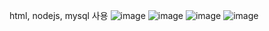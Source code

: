html, nodejs, mysql 사용
![image](https://user-images.githubusercontent.com/76897625/176136900-3db42fbe-a567-4c62-89d4-7ce6e147c4b4.png)
![image](https://user-images.githubusercontent.com/76897625/176137734-7762e870-1dee-4d57-8207-e2718a6af13f.png)
![image](https://user-images.githubusercontent.com/76897625/176137803-aaecf761-89ee-41ec-b0c2-eed36533a87e.png)
![image](https://user-images.githubusercontent.com/76897625/176137879-bef09acb-b5cc-499a-9386-e46fae706128.png)
